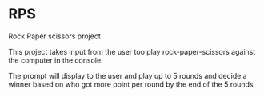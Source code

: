 # RPS
Rock Paper scissors project

This project takes input from the user too play rock-paper-scissors against the computer in the console.

The prompt will display to the user and play up to 5 rounds and decide a winner based on who got more point per round by the end of the 5 rounds
